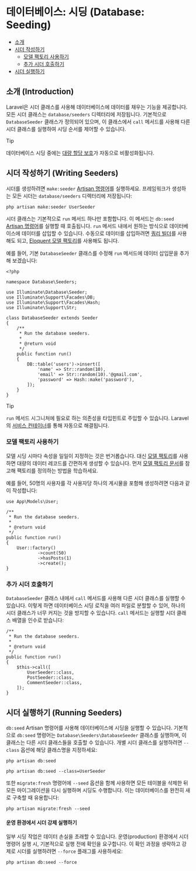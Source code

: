 # 데이터베이스: 시딩 (Database: Seeding)

- [소개](#introduction)
- [시더 작성하기](#writing-seeders)
    - [모델 팩토리 사용하기](#using-model-factories)
    - [추가 시더 호출하기](#calling-additional-seeders)
- [시더 실행하기](#running-seeders)

<a name="introduction"></a>
## 소개 (Introduction)

Laravel은 시더 클래스를 사용해 데이터베이스에 데이터를 채우는 기능을 제공합니다. 모든 시더 클래스는 `database/seeders` 디렉터리에 저장됩니다. 기본적으로 `DatabaseSeeder` 클래스가 정의되어 있으며, 이 클래스에서 `call` 메서드를 사용해 다른 시더 클래스를 실행하여 시딩 순서를 제어할 수 있습니다.

> [!TIP]
> 데이터베이스 시딩 중에는 [대량 할당 보호](/docs/{{version}}/eloquent#mass-assignment)가 자동으로 비활성화됩니다.

<a name="writing-seeders"></a>
## 시더 작성하기 (Writing Seeders)

시더를 생성하려면 `make:seeder` [Artisan 명령어](/docs/{{version}}/artisan)를 실행하세요. 프레임워크가 생성하는 모든 시더는 `database/seeders` 디렉터리에 저장됩니다:

```
php artisan make:seeder UserSeeder
```

시더 클래스는 기본적으로 `run` 메서드 하나만 포함합니다. 이 메서드는 `db:seed` [Artisan 명령어](/docs/{{version}}/artisan)를 실행할 때 호출됩니다. `run` 메서드 내에서 원하는 방식으로 데이터베이스에 데이터를 삽입할 수 있습니다. 수동으로 데이터를 삽입하려면 [쿼리 빌더](/docs/{{version}}/queries)를 사용해도 되고, [Eloquent 모델 팩토리](/docs/{{version}}/database-testing#defining-model-factories)를 사용해도 됩니다.

예를 들어, 기본 `DatabaseSeeder` 클래스를 수정해 `run` 메서드에 데이터 삽입문을 추가해 보겠습니다:

```
<?php

namespace Database\Seeders;

use Illuminate\Database\Seeder;
use Illuminate\Support\Facades\DB;
use Illuminate\Support\Facades\Hash;
use Illuminate\Support\Str;

class DatabaseSeeder extends Seeder
{
    /**
     * Run the database seeders.
     *
     * @return void
     */
    public function run()
    {
        DB::table('users')->insert([
            'name' => Str::random(10),
            'email' => Str::random(10).'@gmail.com',
            'password' => Hash::make('password'),
        ]);
    }
}
```

> [!TIP]
> `run` 메서드 시그니처에 필요로 하는 의존성을 타입힌트로 주입할 수 있습니다. Laravel의 [서비스 컨테이너](/docs/{{version}}/container)를 통해 자동으로 해결됩니다.

<a name="using-model-factories"></a>
### 모델 팩토리 사용하기

모델 시딩 시마다 속성을 일일이 지정하는 것은 번거롭습니다. 대신 [모델 팩토리](/docs/{{version}}/database-testing#defining-model-factories)를 사용하면 대량의 데이터 레코드를 간편하게 생성할 수 있습니다. 먼저 [모델 팩토리 문서](/docs/{{version}}/database-testing#defining-model-factories)를 참고해 팩토리를 정의하는 방법을 학습하세요.

예를 들어, 50명의 사용자를 각 사용자당 하나의 게시물을 포함해 생성하려면 다음과 같이 작성합니다:

```
use App\Models\User;

/**
 * Run the database seeders.
 *
 * @return void
 */
public function run()
{
    User::factory()
            ->count(50)
            ->hasPosts(1)
            ->create();
}
```

<a name="calling-additional-seeders"></a>
### 추가 시더 호출하기

`DatabaseSeeder` 클래스 내에서 `call` 메서드를 사용해 다른 시더 클래스를 실행할 수 있습니다. 이렇게 하면 데이터베이스 시딩 로직을 여러 파일로 분할할 수 있어, 하나의 시더 클래스가 너무 커지는 것을 방지할 수 있습니다. `call` 메서드는 실행할 시더 클래스 배열을 인수로 받습니다:

```
/**
 * Run the database seeders.
 *
 * @return void
 */
public function run()
{
    $this->call([
        UserSeeder::class,
        PostSeeder::class,
        CommentSeeder::class,
    ]);
}
```

<a name="running-seeders"></a>
## 시더 실행하기 (Running Seeders)

`db:seed` Artisan 명령어를 사용해 데이터베이스에 시딩을 실행할 수 있습니다. 기본적으로 `db:seed` 명령어는 `Database\Seeders\DatabaseSeeder` 클래스를 실행하며, 이 클래스는 다른 시더 클래스들을 호출할 수 있습니다. 개별 시더 클래스를 실행하려면 `--class` 옵션에 해당 클래스명을 지정하세요:

```
php artisan db:seed

php artisan db:seed --class=UserSeeder
```

또한 `migrate:fresh` 명령어에 `--seed` 옵션을 함께 사용하면 모든 테이블을 삭제한 뒤 모든 마이그레이션을 다시 실행하며 시딩도 수행합니다. 이는 데이터베이스를 완전히 새로 구축할 때 유용합니다:

```
php artisan migrate:fresh --seed
```

<a name="forcing-seeding-production"></a>
#### 운영 환경에서 시더 강제 실행하기

일부 시딩 작업은 데이터 손실을 초래할 수 있습니다. 운영(production) 환경에서 시더 명령어 실행 시, 기본적으로 실행 전에 확인을 요구합니다. 이 확인 과정을 생략하고 강제로 시더를 실행하려면 `--force` 플래그를 사용하세요:

```
php artisan db:seed --force
```